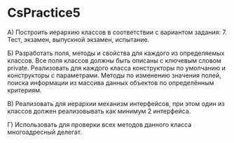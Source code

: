 # CsPractice5
А) Построить иерархию классов в соответствии с вариантом задания:
 7. Тест, экзамен, выпускной экзамен, испытание.

Б) Разработать поля, методы и свойства для каждого из определяемых классов. Все поля классов должны быть описаны с ключевым словом private. Реализовать для каждого класса конструкторы по умолчанию и конструкторы с параметрами. Методы по изменению значения полей, поиска информации из массива данных объектов по определённым критериям.

В) Реализовать для иерархии механизм интерфейсов, при этом один из классов должен реализовывать как минимум 2 интерфейса.

Г) Использовать для проверки всех методов данного класса многоадресный делегат.
